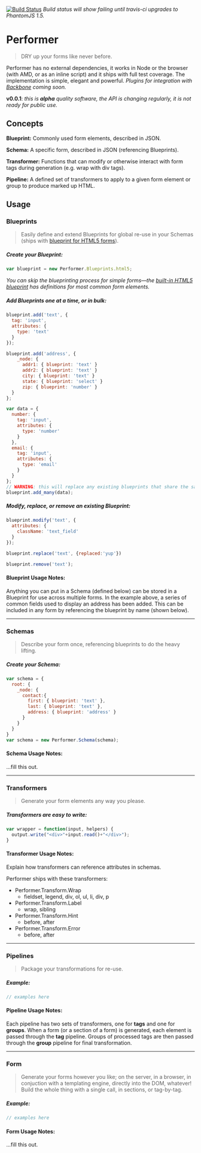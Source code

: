 [![Build Status](https://secure.travis-ci.org/tkellen/performer.png)](http://travis-ci.org/[tkellen]/[performer]) *Build status will show failing until travis-ci upgrades to PhantomJS 1.5.*

# Performer
> DRY up your forms like never before.

Performer has no external dependencies, it works in Node or the browser (with AMD, or as an inline script) and it ships with full test coverage.  The implementation is simple, elegant and powerful.  *Plugins for integration with [Backbone](http://documentcloud.github.com/backbone/) coming soon.*

**v0.0.1**: *this is **alpha** quality software, the API is changing regularly, it is not ready for public use.*

## Concepts

**Blueprint:** Commonly used form elements, described in JSON.

**Schema:** A specific form, described in JSON (referencing Blueprints).

**Transformer:** Functions that can modify or otherwise interact with form tags during generation (e.g. wrap with div tags).

**Pipeline:** A defined set of transformers to apply to a given form element or group to produce marked up HTML.

## Usage

### Blueprints
> Easily define and extend Blueprints for global re-use in your Schemas (ships with [blueprint for HTML5 forms](https://github.com/tkellen/performer/blob/master/lib/performer/blueprints/html5.js)).

##### Create your Blueprint:
```javascript
var blueprint = new Performer.Blueprints.html5;
```

*You can skip the blueprinting process for simple forms&mdash;the [built-in HTML5 blueprint](https://github.com/tkellen/performer/blob/master/lib/performer/blueprints/html5.js) has definitions for most common form elements.*

##### Add Blueprints one at a time, or in bulk:
```javascript
blueprint.add('text', {
  tag: 'input',
  attributes: {
    type: 'text'
  }
});

blueprint.add('address', {
    _node: {
      addr1: { blueprint: 'text' }
      addr2: { blueprint: 'text' }
      city: { blueprint: 'text' }
      state: { blueprint: 'select' }
      zip: { blueprint: 'number' }
  }
};

var data = {
  number: {
    tag: 'input',
    attributes: {
      type: 'number'
    }
  },
  email: {
    tag: 'input',
    attributes: {
      type: 'email'
    }
  }
};
// WARNING: this will replace any existing blueprints that share the same key
blueprint.add_many(data);
```

##### Modify, replace, or remove an existing Blueprint:
```javascript
blueprint.modify('text', {
  attributes: {
    className: 'text_field'
  }
});

blueprint.replace('text', {replaced:'yup'})

blueprint.remove('text');
```

#### Blueprint Usage Notes:
Anything you can put in a Schema (defined below) can be stored in a Blueprint for use across multiple forms.  In the example above, a series of common fields used to display an address has been added.  This can be included in any form by referencing the blueprint by name (shown below).

---

### Schemas
> Describe your form once, referencing blueprints to do the heavy lifting.

##### Create your Schema:
```javascript
var schema = {
  root: {
    _node: {
      contact:{
        first: { blueprint: 'text' },
        last: { blueprint: 'text' },
        address: { blueprint: 'address' }
      }
    }
  }
}
var schema = new Performer.Schema(schema);
```

#### Schema Usage Notes:
...fill this out.

---

### Transformers
> Generate your form elements any way you please.

##### Transformers are easy to write:
```javascript
var wrapper = function(input, helpers) {
  output.write("<div>"+input.read()+"</div>");
}
```

#### Transformer Usage Notes:
Explain how transformers can reference attributes in schemas.

Performer ships with these transformers:

  * Performer.Transform.Wrap
    - fieldset, legend, div, ol, ul, li, div, p
  * Performer.Transform.Label
    - wrap, sibling
  * Performer.Transform.Hint
    - before, after
  * Performer.Transform.Error
    - before, after

---

### Pipelines
> Package your transformations for re-use.

##### Example:
```javascript
// examples here
```

#### Pipeline Usage Notes:
Each pipeline has two sets of transformers, one for **tags** and one for **groups**.  When a form (or a section of a form) is generated, each element is passed through the **tag** pipeline.  Groups of processed tags are then passed through the **group** pipeline for final transformation.

---

### Form
> Generate your forms however you like; on the server, in a browser, in conjuction with a templating engine, directly into the DOM, whatever!  Build the whole thing with a single call, in sections, or tag-by-tag.

##### Example:
```javascript
// examples here
```

#### Form Usage Notes:
...fill this out.
